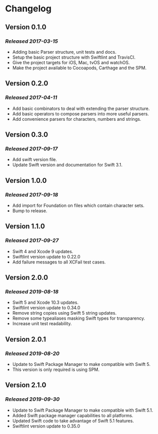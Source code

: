 # Changelog

## Version 0.1.0

### *Released 2017-03-15*

* Adding basic Parser structure, unit tests and docs.
* Setup the basic project structure with Swiftlint and TravisCI.
* Give the project targets for iOS, Mac, tvOS and watchOS.
* Make the project available to Cocoapods, Carthage and the SPM.

## Version 0.2.0

### *Released 2017-04-11*

* Add basic combinators to deal with extending the parser structure.
* Add basic operators to compose parsers into more useful parsers.
* Add convenience parsers for characters, numbers and strings.

## Version 0.3.0

### *Released 2017-09-17*

* Add swift version file.
* Update Swift version and documentation for Swift 3.1.

## Version 1.0.0

### *Released 2017-09-18*

* Add import for Foundation on files which contain character sets.
* Bump to release.

## Version 1.1.0

### *Released 2017-09-27*

* Swift 4 and Xcode 9 updates.
* Swiftlint version update to 0.22.0
* Add failure messages to all XCFail test cases.

## Version 2.0.0

### *Released 2019-08-18*

* Swift 5 and Xcode 10.3 updates.
* Swiftlint version update to 0.34.0
* Remove string copies using Swift 5 string updates.
* Remove some typealiases masking Swift types for transparency.
* Increase unit test readability.

## Version 2.0.1

### *Released 2019-08-20*
* Update to Swift Package Manager to make compatible with Swift 5.
* This version is only required is using SPM.

## Version 2.1.0

### *Released 2019-09-30*
* Update to Swift Package Manager to make compatible with Swift 5.1.
* Added Swift package manager capabilities to all platforms.
* Updated Swift code to take advantage of Swift 5.1 features.
* Swiftlint version update to 0.35.0

